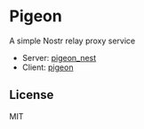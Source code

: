 # Pigeon

A simple Nostr relay proxy service

- Server: [pigeon_nest](pigeon_nest/README.md)
- Client: [pigeon](pigeon/README.md)

## License

MIT
